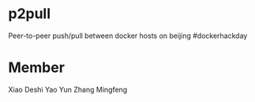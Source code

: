 # p2pull
Peer-to-peer push/pull between docker hosts on beijing #dockerhackday


# Member
Xiao Deshi
Yao Yun
Zhang Mingfeng
